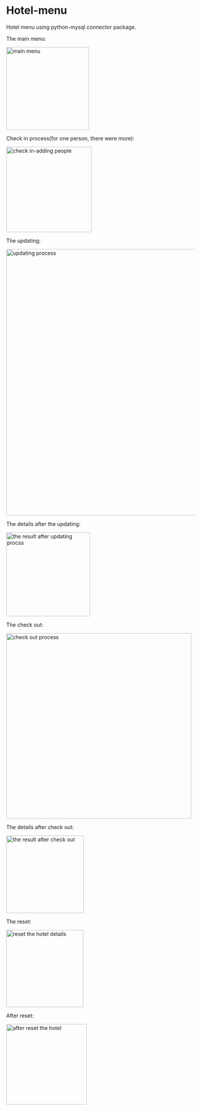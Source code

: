 # Hotel-menu
Hotel menu using python-mysql connector package.

The main menu:

<img width="221" alt="main menu" src="https://user-images.githubusercontent.com/103436003/230780098-73e3108d-dcdb-46f3-925d-6e30b60645e9.PNG">


Check in process(for one person, there were more):

<img width="228" alt="check in-adding people" src="https://user-images.githubusercontent.com/103436003/230780137-627ca85d-e9cb-4e26-8b00-2bc7dd5b7852.PNG">


The updating:

<img width="711" alt="updating process" src="https://user-images.githubusercontent.com/103436003/230780408-f41ead00-a117-479a-b9b6-76eefaa36599.PNG">


The details after the updating:

<img width="224" alt="the result after updating procss" src="https://user-images.githubusercontent.com/103436003/230780516-3e384d2e-581c-48f5-bec4-08c108830fa9.PNG">


The check out:

<img width="495" alt="check out process" src="https://user-images.githubusercontent.com/103436003/230780553-d062f31c-1548-4844-8f66-f4b23ef89b56.PNG">


The details after check out:

<img width="207" alt="the result after check out" src="https://user-images.githubusercontent.com/103436003/230780574-5accb2ae-7fec-4ce0-9ac5-746080d93dbc.PNG">


The reset:

<img width="206" alt="reset the hotel details" src="https://user-images.githubusercontent.com/103436003/230780621-e5bd1799-38d3-4185-a491-c6c80b6bf22d.PNG">


After reset:

<img width="215" alt="after reset the hotel" src="https://user-images.githubusercontent.com/103436003/230780645-ce519954-8504-4ba9-857b-c8b6a8c499b2.PNG">
